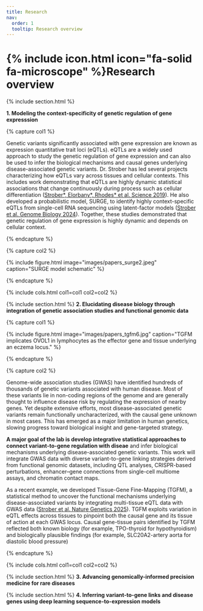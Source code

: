 ```yaml
---
title: Research
nav:
  order: 1
  tooltip: Research overview
---
```


# {% include icon.html icon="fa-solid fa-microscope" %}Research overview

{% include section.html %}

**1. Modeling the context-specificity of genetic regulation of gene expresssion**

{% capture col1 %}

Genetic variants significantly associated with gene expression are known as expression quantitative trait loci (eQTLs). eQTLs are a widely used approach to study the genetic regulation of gene expression and can also be used to infer the biological mechanisms and causal genes underlying disease-associated genetic variants. Dr. Strober has led several projects characterizing how eQTLs vary across tissues and cellular contexts. This includes work demonstrating that eQTLs are highly dynamic statistical associations that change continuously during process such as cellular differentiation ([Strober*, Elorbany*, Rhodes* et al. Science 2019](https://pubmed.ncbi.nlm.nih.gov/31249060/)). He also developed a probabilistic model, SURGE, to identify highly context-specific eQTLs from single-cell RNA sequencing using latent-factor models ([Strober et al. Genome Biology 2024](https://genomebiology.biomedcentral.com/articles/10.1186/s13059-023-03152-z)). Together, these studies demonstrated that genetic regulation of gene expression is highly dynamic and depends on cellular context. 

{% endcapture %}

{% capture col2 %}

{% include figure.html image="images/papers_surge2.jpeg" caption="SURGE model schematic" %}

{% endcapture %}

{% include cols.html col1=col1 col2=col2 %}

{% include section.html %}
**2. Elucidating disease biology through integration of genetic association studies and functional genomic data**

{% capture col1 %}

{% include figure.html image="images/papers_tgfm6.jpg" caption="TGFM implicates OVOL1 in lymphocytes as the effector gene and tissue underlying an eczema locus." %}

{% endcapture %}


{% capture col2 %}

Genome-wide association studies (GWAS) have identified hundreds of thousands of genetic variants associated with human disease. Most of these variants lie in non-coding regions of the genome and are generally thought to influence disease risk by regulating the expression of nearby genes. Yet despite extensive efforts, most disease-associated genetic variants remain functionally uncharacterized, with the causal gene unknown in most cases. This has emerged as a major limitation in human genetics, slowing progress toward biological insight and gene-targeted strategy. 

**A major goal of the lab is develop integrative statistical approaches to connect variant-to-gene regulation with diseae** and infer biological mechanisms underlying disease-associated genetic variants. This work will integrate GWAS data with diverse variant-to-gene linking strategies derived from functional genomic datasets, including QTL analyses, CRISPR-based perturbations, enhancer–gene connections from single-cell multiome assays, and chromatin contact maps.

As a recent example, we developed Tissue-Gene Fine-Mapping (TGFM), a statistical method to uncover the functional mechanisms underlying disease-associated variants by integrating multi-tissue eQTL data with GWAS data ([Strober et al. Nature Genetics 2025]([https://pubmed.ncbi.nlm.nih.gov/37961337/](https://pubmed.ncbi.nlm.nih.gov/39747598/))). TGFM exploits variation in eQTL effects across tissues to pinpoint both the causal gene and its tissue of action at each GWAS locus. Causal gene-tissue pairs identified by TGFM reflected both known biology (for example, TPO-thyroid for hypothyroidism) and biologically plausible findings (for example, SLC20A2-artery aorta for diastolic blood pressure)

{% endcapture %}


{% include cols.html col1=col1 col2=col2 %}



{% include section.html %}
**3. Advancing genomically-informed precision medicine for rare diseases**

{% include section.html %}
**4. Inferring variant-to-gene links and disease genes using deep learning sequence-to-expression models**
